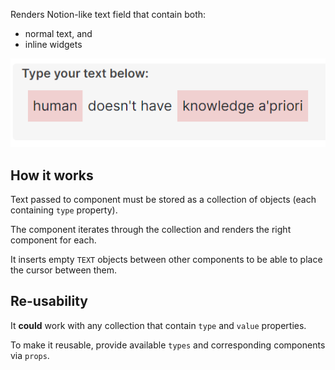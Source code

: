 Renders Notion-like text field that contain both: 
* normal text, and
* inline widgets

![img.png](../../../docs/assets/img.png)

## How it works
Text passed to component must be stored as a collection of objects (each containing `type` property).

The component iterates through the collection and renders the right component for each.

It inserts empty `TEXT` objects between other components to be able
to place the cursor between them.

## Re-usability
It **could** work with any collection that contain `type` and `value` properties.

To make it reusable, provide available `types` and corresponding components via `props`.
